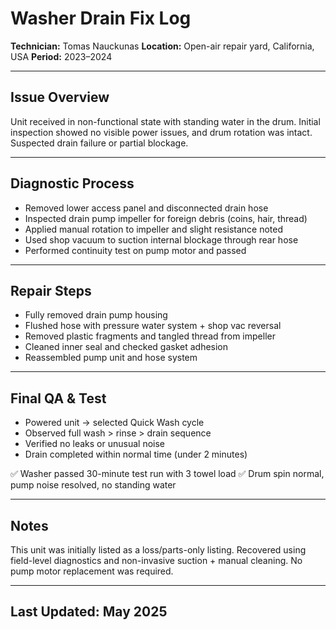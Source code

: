 # Washer Drain Fix Log

**Technician:** Tomas Nauckunas
**Location:** Open-air repair yard, California, USA
**Period:** 2023–2024

---

## Issue Overview

Unit received in non-functional state with standing water in the drum. Initial inspection showed no visible power issues, and drum rotation was intact. Suspected drain failure or partial blockage.

---

## Diagnostic Process

* Removed lower access panel and disconnected drain hose
* Inspected drain pump impeller for foreign debris (coins, hair, thread)
* Applied manual rotation to impeller and slight resistance noted
* Used shop vacuum to suction internal blockage through rear hose
* Performed continuity test on pump motor and passed

---

## Repair Steps

* Fully removed drain pump housing
* Flushed hose with pressure water system + shop vac reversal
* Removed plastic fragments and tangled thread from impeller
* Cleaned inner seal and checked gasket adhesion
* Reassembled pump unit and hose system

---

## Final QA & Test

* Powered unit → selected Quick Wash cycle
* Observed full wash > rinse > drain sequence
* Verified no leaks or unusual noise
* Drain completed within normal time (under 2 minutes)


✅ Washer passed 30-minute test run with 3 towel load
✅ Drum spin normal, pump noise resolved, no standing water

---

## Notes

This unit was initially listed as a loss/parts-only listing. Recovered using field-level diagnostics and non-invasive suction + manual cleaning. No pump motor replacement was required.

---

## Last Updated: May 2025
